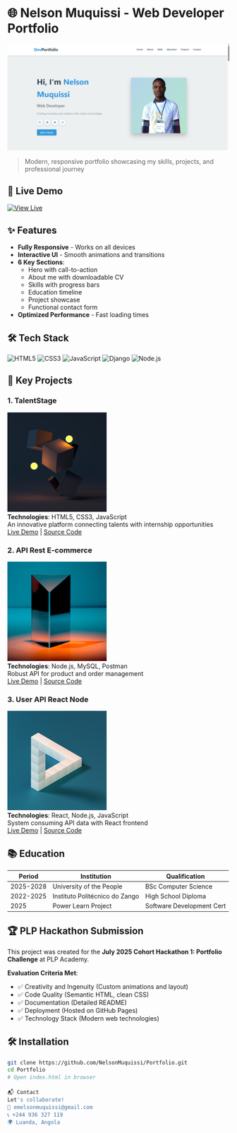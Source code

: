 # 🌐 Nelson Muquissi - Web Developer Portfolio

![Portfolio Screenshot](assets/portfolio.png) <!-- Add your actual screenshot path -->


> Modern, responsive portfolio showcasing my skills, projects, and professional journey

## 🚀 Live Demo
[![View Live](https://img.shields.io/badge/View-Live_Site-2ea44f?style=for-the-badge&logo=github)](https://nelsonm.vercel.app/)  
<!-- Replace with your actual deployment URL -->

## ✨ Features
- **Fully Responsive** - Works on all devices
- **Interactive UI** - Smooth animations and transitions
- **6 Key Sections**:
  - Hero with call-to-action
  - About me with downloadable CV
  - Skills with progress bars
  - Education timeline
  - Project showcase
  - Functional contact form
- **Optimized Performance** - Fast loading times

## 🛠️ Tech Stack
![HTML5](https://img.shields.io/badge/HTML5-E34F26?style=flat&logo=html5&logoColor=white)
![CSS3](https://img.shields.io/badge/CSS3-1572B6?style=flat&logo=css3&logoColor=white)
![JavaScript](https://img.shields.io/badge/JavaScript-F7DF1E?style=flat&logo=javascript&logoColor=black)
![Django](https://img.shields.io/badge/Django-092E20?style=flat&logo=django&logoColor=white)
![Node.js](https://img.shields.io/badge/Node.js-339933?style=flat&logo=nodedotjs&logoColor=white)

## 📌 Key Projects

### 1. TalentStage
![TalentStage Preview](assets/portfolio-05.jpg)  
**Technologies**: HTML5, CSS3, JavaScript  
An innovative platform connecting talents with internship opportunities  
[Live Demo](https://nelsonmuquissi.github.io/TalentStage/) | [Source Code](https://github.com/NelsonMuquissi/TalentStage)

### 2. API Rest E-commerce
![E-commerce API Preview](assets/portfolio-10.jpg)  
**Technologies**: Node.js, MySQL, Postman  
Robust API for product and order management  
[Live Demo](https://github.com/NelsonMuquissi/Api-Rest-Ecommerce) | [Source Code](https://github.com/NelsonMuquissi/Api-Rest-Ecommerce)

### 3. User API React Node
![User API Preview](assets/portfolio-02.jpg)  
**Technologies**: React, Node.js, JavaScript  
System consuming API data with React frontend  
[Live Demo](https://github.com/NelsonMuquissi/User_API_React_Node) | [Source Code](https://github.com/NelsonMuquissi/User_API_React_Node)

## 📚 Education
| Period        | Institution                      | Qualification               |
|---------------|----------------------------------|-----------------------------|
| 2025-2028     | University of the People         | BSc Computer Science        |
| 2022-2025     | Instituto Politécnico do Zango   | High School Diploma         |
| 2025          | Power Learn Project              | Software Development Cert   |


## 🏆 PLP Hackathon Submission
This project was created for the **July 2025 Cohort Hackathon 1: Portfolio Challenge** at PLP Academy.

**Evaluation Criteria Met**:
- ✅ Creativity and Ingenuity (Custom animations and layout)
- ✅ Code Quality (Semantic HTML, clean CSS)
- ✅ Documentation (Detailed README)
- ✅ Deployment (Hosted on GitHub Pages)
- ✅ Technology Stack (Modern web technologies)

## 🛠️ Installation
```bash
git clone https://github.com/NelsonMuquissi/Portfolio.git
cd Portfolio
# Open index.html in browser

📬 Contact
Let's collaborate!
📧 emelsonmuquissi@gmail.com
📞 +244 936 327 119
🌍 Luanda, Angola

